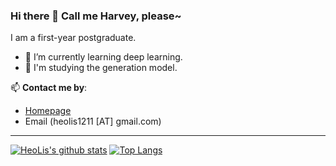 ### Hi there 👋 Call me Harvey, please~
I am a first-year postgraduate.
- 🌱 I’m currently learning deep learning.
- 💬 I'm studying the generation model.

📫 **Contact me by**:
- [Homepage](http://ishero.net/)
- Email (heolis1211 [AT] gmail.com)

----

[![HeoLis's github stats](https://github-readme-stats.vercel.app/api?username=wmpscc&theme=material-palenight&count_private=true&hide=contribs)](https://github.com/anuraghazra/github-readme-stats)
[![Top Langs](https://github-readme-stats.vercel.app/api/top-langs/?username=wmpscc&theme=material-palenight&hide=Jupyter&layout=compact)](https://github.com/anuraghazra/github-readme-stats)
